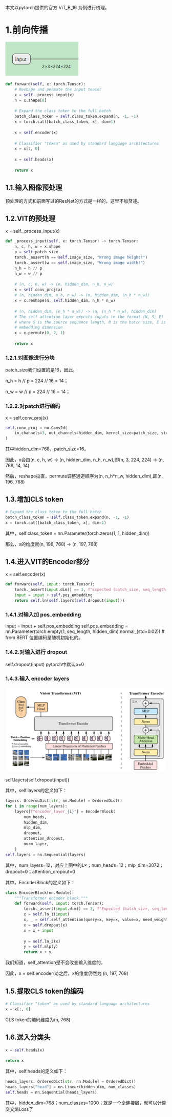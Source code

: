 本文以pytorch提供的官方 ViT_B_16 为例进行梳理。

# 1.前向传播
![img.png](img.png)
```python
def forward(self, x: torch.Tensor):
    # Reshape and permute the input tensor
    x = self._process_input(x)
    n = x.shape[0]

    # Expand the class token to the full batch
    batch_class_token = self.class_token.expand(n, -1, -1)
    x = torch.cat([batch_class_token, x], dim=1)

    x = self.encoder(x)

    # Classifier "token" as used by standard language architectures
    x = x[:, 0]

    x = self.heads(x)

    return x
```

## 1.1.输入图像预处理
预处理的方式和前面写过的ResNet的方式是一样的，这里不加赘述。

## 1.2.VIT的预处理
x = self._process_input(x)
```python
def _process_input(self, x: torch.Tensor) -> torch.Tensor:
    n, c, h, w = x.shape
    p = self.patch_size
    torch._assert(h == self.image_size, "Wrong image height!")
    torch._assert(w == self.image_size, "Wrong image width!")
    n_h = h // p
    n_w = w // p

    # (n, c, h, w) -> (n, hidden_dim, n_h, n_w)
    x = self.conv_proj(x)
    # (n, hidden_dim, n_h, n_w) -> (n, hidden_dim, (n_h * n_w))
    x = x.reshape(n, self.hidden_dim, n_h * n_w)

    # (n, hidden_dim, (n_h * n_w)) -> (n, (n_h * n_w), hidden_dim)
    # The self attention layer expects inputs in the format (N, S, E)
    # where S is the source sequence length, N is the batch size, E is the
    # embedding dimension
    x = x.permute(0, 2, 1)

    return x
```
### 1.2.1.对图像进行分块

patch_size我们设置的是16，因此，

n_h = h // p = 224 // 16 = 14； 

n_w = w // p = 224 // 16 = 14； 

### 1.2.2.对patch进行编码
x = self.conv_proj(x)
```python
self.conv_proj = nn.Conv2d(
    in_channels=3, out_channels=hidden_dim, kernel_size=patch_size, stride=patch_size
)
```
其中hidden_dim=768，patch_size=16。

因此，x会由(n, c, h, w) -> (n, hidden_dim, n_h, n_w),即(n, 3, 224, 224) -> (n, 768, 14, 14)

然后，reshape拉直，permute调整通道顺序为(n, n_h*n_w, hidden_dim),即(n, 196, 768)

## 1.3.增加CLS token
```python
# Expand the class token to the full batch
batch_class_token = self.class_token.expand(n, -1, -1)
x = torch.cat([batch_class_token, x], dim=1)
```
其中，self.class_token = nn.Parameter(torch.zeros(1, 1, hidden_dim))

那么，x的维度就(n, 196, 768) -> (n, 197, 768)

## 1.4.进入VIT的Encoder部分
x = self.encoder(x)
```python
def forward(self, input: torch.Tensor):
    torch._assert(input.dim() == 3, f"Expected (batch_size, seq_length, hidden_dim) got {input.shape}")
    input = input + self.pos_embedding
    return self.ln(self.layers(self.dropout(input)))
```

### 1.4.1.对输入加 pos_embedding
input = input + self.pos_embedding
self.pos_embedding = nn.Parameter(torch.empty(1, seq_length, hidden_dim).normal_(std=0.02))  # from BERT
位置编码是随机初始化的。

### 1.4.2.对输入进行 dropout
self.dropout(input)
pytorch中默认p=0

### 1.4.3.输入 encoder layers
![img_1.png](img_1.png)

self.layers(self.dropout(input))

其中，self.layers的定义如下：
```python
layers: OrderedDict[str, nn.Module] = OrderedDict()
for i in range(num_layers):
    layers[f"encoder_layer_{i}"] = EncoderBlock(
        num_heads,
        hidden_dim,
        mlp_dim,
        dropout,
        attention_dropout,
        norm_layer,
    )
self.layers = nn.Sequential(layers)
```
其中，num_layers=12，对应上图中的L×；num_heads=12；mlp_dim=3072；dropout=0；attention_dropout=0

其中，EncoderBlock的定义如下：
```python
class EncoderBlock(nn.Module):
    """Transformer encoder block."""
    def forward(self, input: torch.Tensor):
        torch._assert(input.dim() == 3, f"Expected (batch_size, seq_length, hidden_dim) got {input.shape}")
        x = self.ln_1(input)
        x, _ = self.self_attention(query=x, key=x, value=x, need_weights=False)
        x = self.dropout(x)
        x = x + input

        y = self.ln_2(x)
        y = self.mlp(y)
        return x + y
```
我们知道，self_attention是不会改变输入维度的，

因此，x = self.encoder(x)之后，x的维度仍然为 (n, 197, 768)


## 1.5.提取CLS token的编码
```python
# Classifier "token" as used by standard language architectures
x = x[:, 0]
```
CLS token的编码维度为(n, 768)

## 1.6.送入分类头
```python
x = self.heads(x)

return x
```

其中，self.heads的定义如下：
```python
heads_layers: OrderedDict[str, nn.Module] = OrderedDict()
heads_layers["head"] = nn.Linear(hidden_dim, num_classes)
self.heads = nn.Sequential(heads_layers)
```
其中，hidden_dim=768；num_classes=1000；就是一个全连接层，就可以计算交叉熵Loss了






